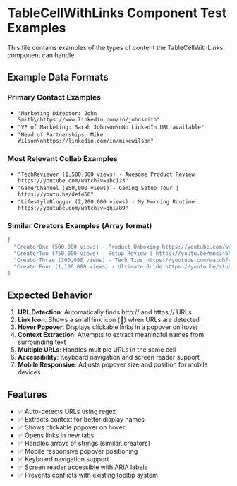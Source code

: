 # TableCellWithLinks Component Test Examples

This file contains examples of the types of content the TableCellWithLinks component can handle.

## Example Data Formats

### Primary Contact Examples
- `"Marketing Director: John Smith\nhttps://www.linkedin.com/in/johnsmith"`
- `"VP of Marketing: Sarah Johnson\nNo LinkedIn URL available"`
- `"Head of Partnerships: Mike Wilson\nhttps://linkedin.com/in/mikewilson"`

### Most Relevant Collab Examples
- `"TechReviewer (1,500,000 views) - Awesome Product Review https://youtube.com/watch?v=abc123"`
- `"GamerChannel (850,000 views) - Gaming Setup Tour | https://youtu.be/def456"`
- `"LifestyleBlogger (2,200,000 views) - My Morning Routine https://youtube.com/watch?v=ghi789"`

### Similar Creators Examples (Array format)
```json
[
  "CreatorOne (500,000 views) - Product Unboxing https://youtube.com/watch?v=jkl012",
  "CreatorTwo (750,000 views) - Setup Review | https://youtu.be/mno345",
  "CreatorThree (300,000 views) - Tech Tips https://youtube.com/watch?v=pqr678",
  "CreatorFour (1,100,000 views) - Ultimate Guide https://youtu.be/stu901"
]
```

## Expected Behavior

1. **URL Detection**: Automatically finds http:// and https:// URLs
2. **Link Icon**: Shows a small link icon (🔗) when URLs are detected
3. **Hover Popover**: Displays clickable links in a popover on hover
4. **Context Extraction**: Attempts to extract meaningful names from surrounding text
5. **Multiple URLs**: Handles multiple URLs in the same cell
6. **Accessibility**: Keyboard navigation and screen reader support
7. **Mobile Responsive**: Adjusts popover size and position for mobile devices

## Features

- ✅ Auto-detects URLs using regex
- ✅ Extracts context for better display names
- ✅ Shows clickable popover on hover
- ✅ Opens links in new tabs
- ✅ Handles arrays of strings (similar_creators)
- ✅ Mobile responsive popover positioning
- ✅ Keyboard navigation support
- ✅ Screen reader accessible with ARIA labels
- ✅ Prevents conflicts with existing tooltip system